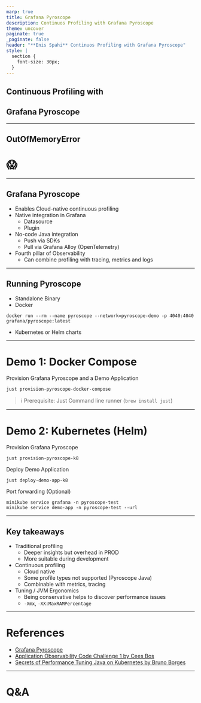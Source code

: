 ```yaml
---
marp: true
title: Grafana Pyroscope
description: Continuos Profiling with Grafana Pyroscope
theme: uncover
paginate: true
_paginate: false
header: "**Enis Spahi** Continuos Profiling with Grafana Pyroscope"
style: |
  section {
    font-size: 30px;
  }
---
```


## Continuous Profiling with 
## Grafana Pyroscope

---

## OutOfMemoryError
# 😱

---

## Grafana Pyroscope

- Enables Cloud-native continuous profiling
- Native integration in Grafana
  - Datasource
  - Plugin
- No-code Java integration
  - Push via SDKs
  - Pull via Grafana Alloy (OpenTelemetry)
- Fourth pillar of Observability
  - Can combine profiling with tracing, metrics and logs

---

## Running Pyroscope

- Standalone Binary
- Docker
```
docker run --rm --name pyroscope --network=pyroscope-demo -p 4040:4040 grafana/pyroscope:latest
```
- Kubernetes or Helm charts

---

# Demo 1: Docker Compose

Provision Grafana Pyroscope and a Demo Application
```
just provision-pyroscope-docker-compose
```


> ℹ️ Prerequisite: Just Command line runner (`brew install just`)

---

# Demo 2: Kubernetes (Helm)

Provision Grafana Pyroscope
```
just provision-pyroscope-k8
```

Deploy Demo Application
```
just deploy-demo-app-k8
```

Port forwarding (Optional)
```
minikube service grafana -n pyroscope-test
minikube service demo-app -n pyroscope-test --url
```

---

## Key takeaways

- Traditional profiling
  - Deeper insights but overhead in PROD
  - More suitable during development
- Continuous profiling
  - Cloud native
  - Some profile types not supported (Pyroscope Java)
  - Combinable with metrics, tracing 
- Tuning / JVM Ergonomics
  - Being conservative helps to discover performance issues
  - `-Xmx`, `-XX:MaxRAMPercentage`

---


# References

- [Grafana Pyroscope](https://grafana.com/docs/pyroscope/latest/)
- [Application Observability Code Challenge 1 by Cees Bos](https://openvalue.blog/posts/2025/01/17/aocc-challenge-01/)
- [Secrets of Performance Tuning Java on Kubernetes by Bruno Borges](https://youtu.be/wApqCjHWF8Q?si=xlPMICKCgGj9Tz0K)

---

# Q&A